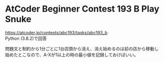 # AtCoder Beginner Contest 193 B Play Snuke  
https://atcoder.jp/contests/abc193/tasks/abc193_b  
Python (3.8.2)で回答  

問題文と制約から1分ごとに1台店頭から消え、消え始めるのは前の店から移動し始めたとこなので、A-Xが1以上の時の最小値を記録しておけばいい。
